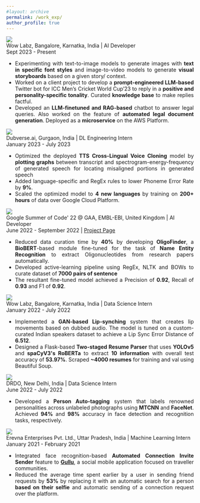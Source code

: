 ```yaml
---
#layout: archive
permalink: /work_exp/
author_profile: true
---
```


<div class="research-block">
	<div class="left">
		<span class="research-img">
			<img src="/images/wowlabz_gif.gif">
		</span>
	</div>
	<div class="right">
		<div class="title">Wow Labz, Bangalore, Karnatka, India | AI Developer</div>
		<div class="sub-title">Sept 2023 - Present</div>
		<span class="research-text" style="text-align: justify; display: inline-block;"><ul>
		<li> Experimenting with text-to-image models to generate images with <b>text in specific font styles</b> and image-to-video models to generate <b>visual storyboards</b> based on a given story/ context.</li> 
		<li> Worked on a client project to develop a <b>prompt-engineered LLM-based</b> Twitter bot for ICC Men’s Cricket World Cup’23 to reply in a <b>positive and personality-specific tonality</b>. Curated <b>knowledge base</b> to make replies factful.</li> 
		<li> Developed an <b>LLM-finetuned and RAG-based</b> chatbot to answer legal queries. Also worked on the feature of <b>automated legal document generation</b>. Deployed as a <b>microservice</b> on the AWS Platform.</li></ul></span>
	</div>
</div>

<div class="research-block">
	<div class="left">
		<span class="research-img">
			<img src="/images/dubverse_gif.gif">
		</span>
	</div>
	<div class="right">
		<div class="title">Dubverse.ai, Gurgaon, India | DL Engineering Intern</div>
		<div class="sub-title">January 2023 - July 2023</div>
		<span class="research-text" style="text-align: justify; display: inline-block;"><ul>
		<li> Optimized the deployed <b>TTS Cross-Lingual Voice Cloning</b> model by <b>plotting graphs</b> between transcript and spectrogram-energy-frequency of generated speech for locating misaligned portions in generated speech </li> 
		<li> Added language-specific and RegEx rules to lower Phoneme Error Rate by <b>9%</b>.</li> 
		<li> Scaled the optimized model to <b>4 new languages </b> by training on <b>200+ hours</b> of data over Google Cloud Platform.</li></ul></span>
	</div>
</div>

<div class="research-block">
	<div class="left">
		<span class="research-img">
			<img src="/images/gsoc.gif">
		</span>
	</div>
	<div class="right">
		<div class="title">Google Summer of Code' 22 @ GAA, EMBL-EBI, United Kingdom | AI Developer </div>
		<div class="sub-title">June 2022 - September 2022 | <a target="_blank" class="tab_paper"  href="https://summerofcode.withgoogle.com/programs/2022/projects/5b96vIqa">Project Page</a></div>
		<span class="research-text" style="text-align: justify; display: inline-block;"><ul>
		<li> Reduced data curation time by <b>40%</b> by developing <b>OligoFinder</b>, a <b>BioBERT</b>-based module fine-tuned for the task of <b>Name Entity Recognition</b> to extract Oligonucleotides from research papers automatically. </li> 
		<li> Developed active-learning pipeline using RegEx, NLTK and BOWs to curate dataset of <b>7000 pairs of sentence</b></li>
		<li>The resultant fine-tuned model achieved a Precision of <b>0.92</b>, Recall of <b>0.93</b> and F1 of <b>0.92</b>.</li></ul></span>
	</div>
</div>

<div class="research-block">
	<div class="left">
		<span class="research-img">
			<img src="/images/wowlabz_gif.gif">
		</span>
	</div>
	<div class="right">
		<div class="title">Wow Labz, Bangalore, Karnatka, India | Data Science Intern  </div>
		<div class="sub-title">January 2022 - July 2022</div>
		<span class="research-text" style="text-align: justify; display: inline-block;"><ul>
		<li> Implemented a <b>GAN-based Lip-synching</b> system that creates lip movements based on dubbed audio. The model is tuned on a custom-curated Indian speakers dataset to achieve a Lip Sync Error Distance of <b>6.512</b>.</li> 
		<li> Designed a Flask-based <b>Two-staged Resume Parser</b> that uses <b>YOLOv5</b> and <b>spaCyV3's RoBERTa</b> to extract <b>10 information</b> with overall test accuracy of <b>53.97%</b>. Scraped <b>~4000 resumes</b> for training and val using Beautiful Soup.</li></ul></span>
	</div>
</div>

<div class="research-block">
	<div class="left">
		<span class="research-img">
			<img src="/images/drdo_gif.gif">
		</span>
	</div>
	<div class="right">
		<div class="title">DRDO, New Delhi, India | Data Science Intern </div>
		<div class="sub-title">June 2022 - July 2022</div>
		<span class="research-text" style="text-align: justify; display: inline-block;"><ul>
		<li> Developed a <b>Person Auto-tagging</b> system that labels renowned personalities across unlabeled photographs using <b>MTCNN</b> and <b>FaceNet</b>. Achieved <b>94%</b> and <b>98%</b> accuracy in face detection and recognition tasks, respectively. </li></ul></span>
	</div>
</div>

<div class="research-block">
	<div class="left">
		<span class="research-img">
			<img src="/images/erevna_gif.gif">
		</span>
	</div>
	<div class="right">
		<div class="title"> Erevna Enterprises Pvt. Ltd., Uttar Pradesh, India | Machine Learning Intern </div>
		<div class="sub-title">January 2021 - February 2021</div>
		<span class="research-text" style="text-align: justify; display: inline-block;"><ul>
		<li> Integrated face recognition-based <b>Automated Connection Invite Sender</b> feature to <a target="_blank" class="tab_paper"  href="https://gullu.vercel.app/"> <b>Gullu</b></a>, a social mobile application focused on traveller communities.</li>
		<li>Reduced the average time spent earlier by a user in sending friend requests by <b>53%</b> by replacing it with an automatic search for a person <b>based on their selfie</b> and automatic sending of a connection request over the platform.</li></ul></span>
	</div>
</div>